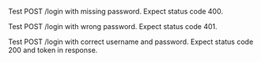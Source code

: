Test POST /login with missing password.
Expect status code 400.

Test POST /login with wrong password.
Expect status code 401.

Test POST /login with correct username and password.
Expect status code 200 and token in response.
